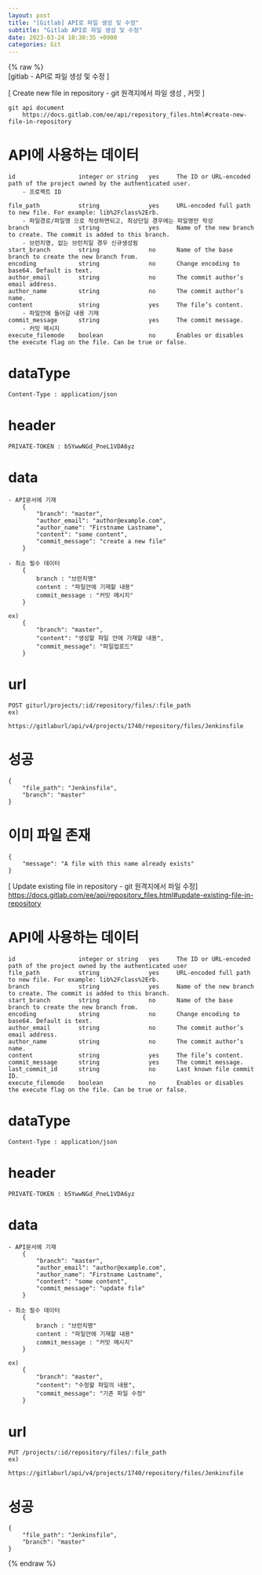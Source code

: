```yaml
---  
layout: post  
title: "[Gitlab] API로 파일 생성 및 수정"  
subtitle: "Gitlab API로 파일 생성 및 수정"  
date: 2023-03-24 10:30:35 +0900  
categories: Git  
---  
```

{% raw %}  
[gitlab - API로 파일 생성 및 수정 ]  
  
[ Create new file in repository - git 원격지에서 파일 생성 , 커밋 ]  
  
	git api document  
		https://docs.gitlab.com/ee/api/repository_files.html#create-new-file-in-repository  
  
# API에 사용하는 데이터  
  
	id					integer or string	yes		The ID or URL-encoded path of the project owned by the authenticated user.  
		- 프로젝트 ID  
  
	file_path			string				yes		URL-encoded full path to new file. For example: lib%2Fclass%2Erb.  
		- 파일경로/파일명 으로 작성하면되고, 최상단일 경우에는 파일명만 작성  
	branch				string				yes		Name of the new branch to create. The commit is added to this branch.  
		- 브런치명, 없는 브런치일 경우 신규생성됨  
	start_branch		string				no		Name of the base branch to create the new branch from.  
	encoding			string				no		Change encoding to base64. Default is text.  
	author_email		string				no		The commit author’s email address.  
	author_name			string				no		The commit author’s name.  
	content				string				yes		The file’s content.  
		- 파일안에 들어갈 내용 기재  
	commit_message		string				yes		The commit message.  
		- 커밋 메시지  
	execute_filemode	boolean				no		Enables or disables the execute flag on the file. Can be true or false.  
  
# dataType  
	Content-Type : application/json  
  
# header  
	PRIVATE-TOKEN : b5YwwNGd_PneL1VDA6yz  
  
# data  
  
	- API문서에 기재  
		{  
			"branch": "master",  
			"author_email": "author@example.com",  
			"author_name": "Firstname Lastname",  
			"content": "some content",  
			"commit_message": "create a new file"  
		}  
  
	- 최소 필수 데이터  
		{  
			branch : "브런치명"  
			content : "파일안에 기재할 내용"  
			commit_message : "커밋 메시지"  
		}  
  
	ex)  
		{  
			"branch": "master",  
			"content": "생성할 파일 안에 기재할 내용",  
			"commit_message": "파일업로드"  
		}  
  
# url  
	POST giturl/projects/:id/repository/files/:file_path  
	ex)  
		https://gitlaburl/api/v4/projects/1740/repository/files/Jenkinsfile  
  
# 성공  
	{  
		"file_path": "Jenkinsfile",  
		"branch": "master"  
	}  
  
# 이미 파일 존재  
	{  
		"message": "A file with this name already exists"  
	}  
  
[ Update existing file in repository - git 원격지에서 파일 수정]  
	https://docs.gitlab.com/ee/api/repository_files.html#update-existing-file-in-repository  
  
# API에 사용하는 데이터  
	id					integer or string	yes		The ID or URL-encoded path of the project owned by the authenticated user  
	file_path			string				yes		URL-encoded full path to new file. For example: lib%2Fclass%2Erb.  
	branch				string				yes		Name of the new branch to create. The commit is added to this branch.  
	start_branch		string				no		Name of the base branch to create the new branch from.  
	encoding			string				no		Change encoding to base64. Default is text.  
	author_email		string				no		The commit author’s email address.  
	author_name			string				no		The commit author’s name.  
	content				string				yes		The file’s content.  
	commit_message		string				yes		The commit message.  
	last_commit_id		string				no		Last known file commit ID.  
	execute_filemode	boolean				no		Enables or disables the execute flag on the file. Can be true or false.  
  
# dataType  
	Content-Type : application/json  
  
# header  
	PRIVATE-TOKEN : b5YwwNGd_PneL1VDA6yz  
  
# data  
	- API문서에 기재  
		{  
			"branch": "master",  
			"author_email": "author@example.com",  
			"author_name": "Firstname Lastname",  
			"content": "some content",  
			"commit_message": "update file"  
		}  
  
	- 최소 필수 데이터  
		{  
			branch : "브런치명"  
			content : "파일안에 기재할 내용"  
			commit_message : "커밋 메시지"  
		}  
  
	ex)  
		{  
			"branch": "master",  
			"content": "수정할 파일의 내용",  
			"commit_message": "기존 파일 수정"  
		}  
  
# url  
	PUT /projects/:id/repository/files/:file_path  
	ex)  
		https://gitlaburl/api/v4/projects/1740/repository/files/Jenkinsfile  
  
# 성공  
	{  
		"file_path": "Jenkinsfile",  
		"branch": "master"  
	}  
{% endraw %}